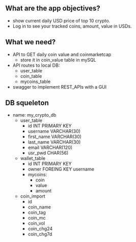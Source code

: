 ## What are the app objectives?

- show current daily USD price of top 10 crypto.
- Log in to see your tracked coins, amount, value in USDs.

## What we need?

- API to GET daily coin value and coinmarketcap
  - store it in coin_value table in mySQL
- API routes to local DB:
  - user_table
  - coin_table
  - mycoins_table
- swagger to implement REST_APIs with a GUI

## DB squeleton

- name: my_crypto_db
  - user_table
    - id INT PRIMARY KEY
    - username VARCHAR(30)
    - first_name VARCHAR(30)
    - last_name VARCHAR(30)
    - email VARCHAR(120)
    - usr_pwd CHAR(56)
  - wallet_table
    - id INT PRIMARY KEY
    - owner FOREING KEY username
    - mycoins:
      - coin
      - value
      - amount
  - coin_import
    - id
    - coin_name
    - coin_tag
    - coin_mc
    - coin_vol
    - coin_chg24
    - coin_chg7d
